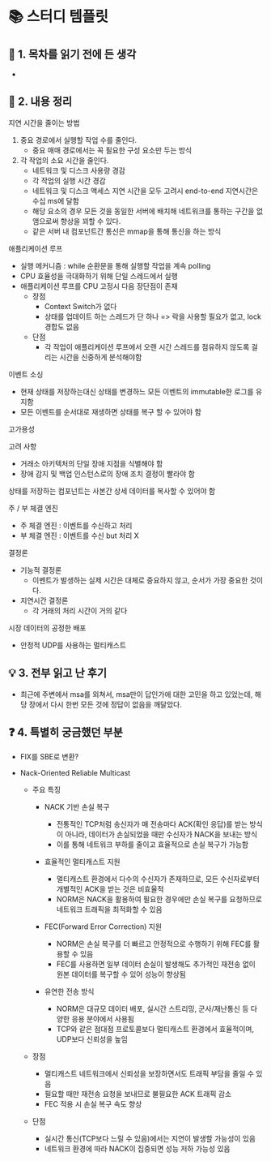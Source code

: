 # 📚 스터디 템플릿

## 📖 1. 목차를 읽기 전에 든 생각

- 

## 📝 2. 내용 정리

지연 시간을 줄이는 방법

1. 중요 경로에서 실행할 작업 수를 줄인다.
   - 중요 매매 경로에서는 꼭 필요한 구성 요소만 두는 방식
2. 각 작업의 소요 시간을 줄인다.
   - 네트워크 및 디스크 사용량 경감
   - 각 작업의 실행 시간 경감
   - 네트워크 및 디스크 액세스 지연 시간을 모두 고려시 end-to-end 지연시간은 수십 ms에 달함
   - 해당 요소의 경우 모든 것을 동일한 서버에 배치해 네트워크를 통하는 구간을 없앰으로써 향상을 꾀할 수 있다.
   - 같은 서버 내 컴포넌트간 통신은 mmap을 통해 통신을 하는 방식

애플리케이션 루프 

- 실행 메커니즘 : while 순환문을 통해 실행할 작업을 계속 polling
- CPU 효율성을 극대화하기 위해 단일 스레드에서 실행 
- 애플리케이션 루프를 CPU 고정시 다음 장단점이 존재
  - 장점
    - Context Switch가 없다
    - 상태를 업데이트 하는 스레드가 단 하나 => 락을 사용할 필요가 없고, lock 경합도 없음
  - 단점
    - 각 작업이 애플리케이션 루프에서 오랜 시간 스레드를 점유하지 않도록 걸리는 시간을 신중하게 분석해야함

이벤트 소싱

- 현재 상태를 저장하는대신 상태를 변경하느 모든 이벤트의 immutable한 로그를 유지함
- 모든 이벤트를 순서대로 재생하면 상태를 복구 할 수 있어야 함

고가용성

고려 사항 

- 거래소 아키텍처의 단일 장애 지점을 식별해야 함 
- 장애 감지 및 백업 인스턴스로의 장애 조치 결정이 빨라야 함 

상태를 저장하는 컴포넌트는 사본간 상세 데이터를 복사할 수 있어야 함 

주 / 부 체결 엔진

- 주 체결 엔진 : 이벤트를 수신하고 처리
- 부 체결 엔진 : 이벤트를 수신 but 처리 X

결정론

- 기능적 결정론
  - 이벤트가 발생하는 실제 시간은 대체로 중요하지 않고, 순서가 가장 중요한 것이다.
- 지연시간 결정론
  - 각 거래의 처리 시간이 거의 같다

시장 데이터의 공정한 배포

- 안정적 UDP를 사용하는 멀티캐스트 

## 💡 3. 전부 읽고 난 후기

- 최근에 주변에서 msa를 외쳐서, msa만이 답인가에 대한 고민을 하고 있었는데, 해당 장에서 다시 한번 모든 것에 정답이 없음을 깨달았다.

## ❓ 4. 특별히 궁금했던 부분

- FIX를 SBE로 변환?
- Nack-Oriented Reliable Multicast

  - 주요 특징 

    - NACK 기반 손실 복구
      - 전통적인 TCP처럼 송신자가 매 전송마다 ACK(확인 응답)를 받는 방식이 아니라, 데이터가 손실되었을 때만 수신자가 NACK을 보내는 방식
      - 이를 통해 네트워크 부하를 줄이고 효율적으로 손실 복구가 가능함

    - 효율적인 멀티캐스트 지원
      - 멀티캐스트 환경에서 다수의 수신자가 존재하므로, 모든 수신자로부터 개별적인 ACK을 받는 것은 비효율적
      - NORM은 NACK을 활용하여 필요한 경우에만 손실 복구를 요청하므로 네트워크 트래픽을 최적화할 수 있음
    - FEC(Forward Error Correction) 지원
      - NORM은 손실 복구를 더 빠르고 안정적으로 수행하기 위해 FEC를 활용할 수 있음
      - FEC를 사용하면 일부 데이터 손실이 발생해도 추가적인 재전송 없이 원본 데이터를 복구할 수 있어 성능이 향상됨
    - 유연한 전송 방식
      - NORM은 대규모 데이터 배포, 실시간 스트리밍, 군사/재난통신 등 다양한 응용 분야에서 사용됨
      - TCP와 같은 점대점 프로토콜보다 멀티캐스트 환경에서 효율적이며, UDP보다 신뢰성을 높임

  - 장점

    - 멀티캐스트 네트워크에서 신뢰성을 보장하면서도 트래픽 부담을 줄일 수 있음
    - 필요할 때만 재전송 요청을 보내므로 불필요한 ACK 트래픽 감소
    - FEC 적용 시 손실 복구 속도 향상

  - 단점

    - 실시간 통신(TCP보다 느릴 수 있음)에서는 지연이 발생할 가능성이 있음
    - 네트워크 환경에 따라 NACK이 집중되면 성능 저하 가능성 있음